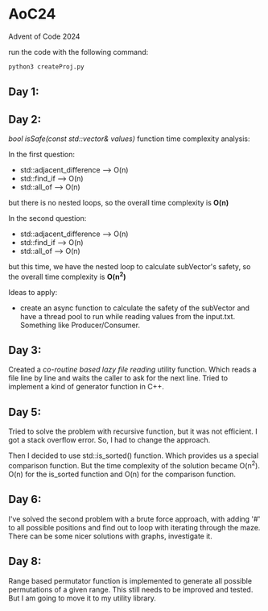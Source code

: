 # AoC24
Advent of Code 2024 


run the code with the following command: 
```bash
python3 createProj.py
```
## Day 1: 

## Day 2: 
_bool isSafe(const std::vector<int>& values)_ function time complexity analysis:

In the first question: 

- std::adjacent_difference --> O(n)
- std::find_if --> O(n)
- std::all_of --> O(n)

but there is no nested loops, so the overall time complexity is **O(n)**

In the second question:

- std::adjacent_difference --> O(n)
- std::find_if --> O(n)
- std::all_of --> O(n)

but this time, we have the nested loop to calculate subVector's safety, so the overall time complexity is **O(n<sup>2</sup>)**

Ideas to apply: 
- create an async function to calculate the safety of the subVector and have a 
thread pool to run while reading values from the input.txt. Something like Producer/Consumer. 

## Day 3:

Created a _co-routine based lazy file reading_ utility function. 
Which reads a file line by line and waits the caller to ask for the next line.
Tried to implement a kind of generator function in C++.

## Day 5: 
Tried to solve the problem with recursive function, but it was not efficient. I got 
a stack overflow error. So, I had to change the approach. 

Then I decided to use std::is_sorted() function. Which provides us a special comparison function.
But the time complexity of the solution became O(n<sup>2</sup>).
O(n) for the is_sorted function and O(n) for the comparison function.

## Day 6:
I've solved the second problem with a brute force approach, with adding '#' to all possible positions and find out to loop with iterating through the maze. 
There can be some nicer solutions with graphs, investigate it. 


## Day 8: 
Range based permutator function is implemented to generate all possible permutations of a given range.
This still needs to be improved and tested. But I am going to move it to my utility library. 

